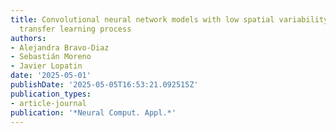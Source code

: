 ```yaml
---
title: Convolutional neural network models with low spatial variability hamper the
  transfer learning process
authors:
- Alejandra Bravo-Diaz
- Sebastián Moreno
- Javier Lopatin
date: '2025-05-01'
publishDate: '2025-05-05T16:53:21.092515Z'
publication_types:
- article-journal
publication: '*Neural Comput. Appl.*'
---
```

